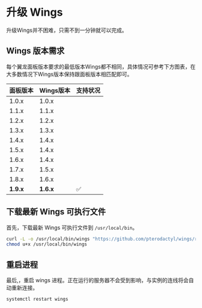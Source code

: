 # 升级 Wings

升级Wings并不困难，只需不到一分钟就可以完成。

## Wings 版本需求

每个翼龙面板版本要求的最低版本Wings都不相同，具体情况可参考下方图表，在大多数情况下Wings版本保持跟面板版本相匹配即可。

| 面板版本      | Wings版本   | 支持状况 |
|-----------|-----------|------|
| 1.0.x     | 1.0.x     |      |
| 1.1.x     | 1.1.x     |      |
| 1.2.x     | 1.2.x     |      |
| 1.3.x     | 1.3.x     |      |
| 1.4.x     | 1.4.x     |      |
| 1.5.x     | 1.4.x     |      |
| 1.6.x     | 1.4.x     |      |
| 1.7.x     | 1.5.x     |      |
| 1.8.x     | 1.6.x     |      |
| **1.9.x** | **1.6.x** | ✅    |


## 下载最新 Wings 可执行文件

首先，下载最新 Wings 可执行文件到 `/usr/local/bin`。

``` bash
curl -L -o /usr/local/bin/wings "https://github.com/pterodactyl/wings/releases/latest/download/wings_linux_$([[ "$(uname -m)" == "x86_64" ]] && echo "amd64" || echo "arm64")"
chmod u+x /usr/local/bin/wings
```

## 重启进程

最后,，重启 wings 进程。正在运行的服务器不会受到影响，与实例的连线将会自动重新连接。

``` bash
systemctl restart wings
```
